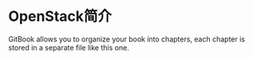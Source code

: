 # OpenStack简介

GitBook allows you to organize your book into chapters, each chapter is stored in a separate file like this one.
